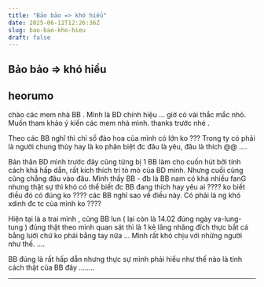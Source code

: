 ```yaml
---
title: "Bảo bảo => khó hiểu"
date: 2025-06-12T12:26:36Z
slug: bao-bao-kho-hieu
draft: false
---
```


## Bảo bảo => khó hiểu

## heorumo

chào các mem nhà BB  . Mình là BD chính hiệu ... giờ có vài thắc mắc nhỏ. Muốn tham khảo ý kiến các mem nhà mình.  thanks trước nhé . 
 
Theo các BB nghĩ thì chỉ số đào hoa của mình có lớn ko ??? Trong ty có phải là người chung thủy hay là ko phân biệt đc đâu là yêu,  đâu là thích @@ ....
 
Bản thân BD mình trước đây cũng từng bị 1 BB làm cho cuốn hút bởi tính cách khá hấp dẫn, rất kích thích trí tò mò của BD mình. Nhưng cuối cùng cũng chẳng đâu vào đâu. Mình thấy BB - đb là BB nam có khá nhiều fanG nhưng thật sự thì khó có thể biết đc BB đang thích hay yêu ai ???? ko biết điều đó có đúng ko ???? các BB nghĩ sao về điều này. Có phải là ng khó xdinh đc tc của mình ko ???? 
 
Hiện tại là a trai mình , cũng BB lun ( lại còn là 14.02 đúng ngày va-lung-tung  ) đúng thật theo mình quan sát thì là 1 kẻ lăng nhăng đích thực  bắt cá bằng lưới chứ ko phải bằng tay nữa  ...
Mình rất khó chịu với những người như thế. .... 
 
BB đúng là rất hấp dẫn nhưng thực sự mình phải hiểu như thế nào là tính cách thật của BB đây ........
 
--------------------------------------------------------------